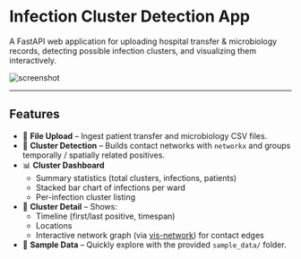 # Infection Cluster Detection App

A FastAPI web application for uploading hospital transfer & microbiology records, detecting possible infection clusters, and visualizing them interactively.

![screenshot](docs/screenshot.png)

---

## Features

- 📂 **File Upload** – Ingest patient transfer and microbiology CSV files.
- 🧮 **Cluster Detection** – Builds contact networks with `networkx` and groups temporally / spatially related positives.
- 📊 **Cluster Dashboard**
  - Summary statistics (total clusters, infections, patients)
  - Stacked bar chart of infections per ward
  - Per-infection cluster listing
- 🔗 **Cluster Detail** – Shows:
  - Timeline (first/last positive, timespan)
  - Locations
  - Interactive network graph (via [vis-network](https://visjs.org/)) for contact edges
- 📁 **Sample Data** – Quickly explore with the provided `sample_data/` folder.
